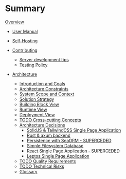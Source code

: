 # Summary

[Overview](./overview.md)


- [User Manual]()

- [Self-Hosting]()

- [Contributing](./contributing/index.md)
    - [Server development tips](./contributing/server_devel_tips.md)
    - [Testing Policy](./contributing/testing.md)

- [Architecture](./arc42/index.md)
    - [Introduction and Goals](./arc42/01_introduction_and_goals.md)
    - [Architecture Constraints](./arc42/02_architecture_constraints.md)
    - [System Scope and Context](./arc42/03_system_scope_and_context.md)
    - [Solution Strategy](./arc42/04_solution_strategy.md)
    - [Building Block View](./arc42/05_building_block_view.md)
    - [Runtime View](./arc42/06_runtime_view.md)
    - [Deployment View](./arc42/07_deployment_view.md)
    - [TODO Cross-cutting Concepts]()
    - [Architecture Decisions](./arc42/architecture_decsisions/index.md)
        - [SolidJS & TailwindCSS Single Page Application](./arc42/architecture_decsisions/001_solid_tailwind_spa.md)
        - [Rust & axum backend](./arc42/architecture_decsisions/002_rust_axum_backend.md)
        - [Persistence with SeaORM - SUPERCEDED](./arc42/architecture_decsisions/003_sea_orm.md)
        - [Simple Filesystem Database](./arc42/architecture_decsisions/004_filesystem_database.md)
        - [React Single Page Application - SUPERCEDED](./arc42/architecture_decsisions/005_react_spa.md)
        - [Leptos Single Page Application](./arc42/architecture_decsisions/006_leptos_spa.md)
    - [TODO Quality Requirements]()
    - [TODO Technical Risks]()
    - [Glossary](./arc42/12_glossary.md)
